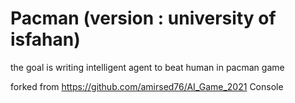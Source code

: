 # Pacman (version : university of isfahan)
the goal is writing intelligent agent to beat human in pacman game

forked from https://github.com/amirsed76/AI_Game_2021
Console
